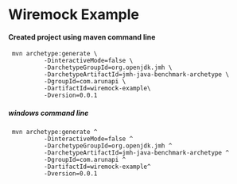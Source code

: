 # Wiremock Example





#### Created project using maven command line
```
 mvn archetype:generate \
          -DinteractiveMode=false \
          -DarchetypeGroupId=org.openjdk.jmh \
          -DarchetypeArtifactId=jmh-java-benchmark-archetype \
          -DgroupId=com.arunapi \
          -DartifactId=wiremock-example\
          -Dversion=0.0.1
```
##### windows command line
```
 mvn archetype:generate ^
          -DinteractiveMode=false ^
          -DarchetypeGroupId=org.openjdk.jmh ^
          -DarchetypeArtifactId=jmh-java-benchmark-archetype ^
          -DgroupId=com.arunapi ^
          -DartifactId=wiremock-example^
          -Dversion=0.0.1

```





